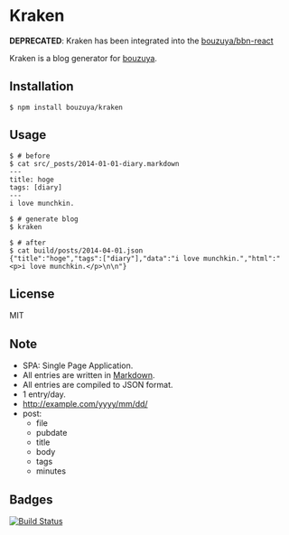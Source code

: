Kraken
==============================================================================

**DEPRECATED**: Kraken has been integrated into the [bouzuya/bbn-react][]

[bouzuya/bbn-react]: https://github.com/bouzuya/bbn-react

Kraken is a blog generator for [bouzuya](http://bouzuya.net/).

Installation
------------------------------------------------------------------------------

    $ npm install bouzuya/kraken

Usage
------------------------------------------------------------------------------

    $ # before
    $ cat src/_posts/2014-01-01-diary.markdown
    ---
    title: hoge
    tags: [diary]
    ---
    i love munchkin.

    $ # generate blog
    $ kraken

    $ # after
    $ cat build/posts/2014-04-01.json
    {"title":"hoge","tags":["diary"],"data":"i love munchkin.","html":"<p>i love munchkin.</p>\n\n"}

License
------------------------------------------------------------------------------

MIT

Note
------------------------------------------------------------------------------

- SPA: Single Page Application.
- All entries are written in [Markdown](http://daringfireball.net/projects/markdown/syntax).
- All entries are compiled to JSON format.
- 1 entry/day.
- http://example.com/yyyy/mm/dd/
- post:
  - file
  - pubdate
  - title
  - body
  - tags
  - minutes

Badges
------------------------------------------------------------------------------

[![Build Status](https://travis-ci.org/bouzuya/kraken.svg)](https://travis-ci.org/bouzuya/kraken)
